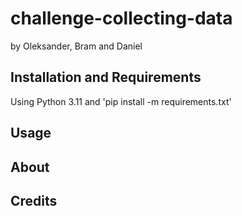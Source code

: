 # challenge-collecting-data
by Oleksander, Bram and Daniel

## Installation and Requirements
Using Python 3.11 and 'pip install -m requirements.txt'

## Usage


## About


## Credits
